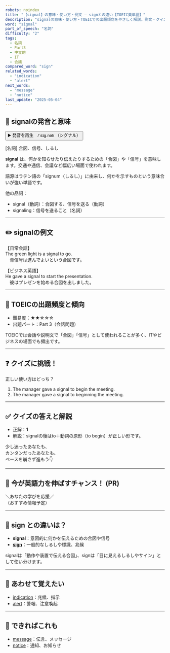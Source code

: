 ```yaml
---
robots: noindex
title: "【signal】の意味・使い方・例文 ― signとの違い【TOEIC英単語】"
description: "signalの意味・使い方・TOEICでの出題傾向をやさしく解説。例文・クイズ付きでsignとの違いもわかりやすく学べます。"
word: "signal"
part_of_speech: "名詞"
difficulty: "2"
tags:
  - 名詞
  - Part3
  - 中立的
  - IT
  - 会議
compared_word: "sign"
related_words:
  - "indication"
  - "alert"
next_words:
  - "message"
  - "notice"
last_update: "2025-05-04"
---
```


## 🔰 signalの発音と意味

<button class="play-audio" onclick="playTTS('signal')">
  <span class="play-audio-main">
    ▶️ 発音を再生　/ˈsɪɡ.nəl/
  </span>
  <span class="play-audio-sub">
    （シグナル）
  </span>
</button>

[名詞] 合図、信号、しるし

**signal** は、何かを知らせたり伝えたりするための「合図」や「信号」を意味します。交通や通信、会議など幅広い場面で使われます。

語源はラテン語の「signum（しるし）」に由来し、何かを示すものという意味合いが強い単語です。

他の品詞：  
- signal（動詞）：合図する、信号を送る（動詞）
- signaling：信号を送ること（名詞）

---

## ✏️ signalの例文

【日常会話】  
The green light is a signal to go.  
　青信号は進んでよいという合図です。

【ビジネス英語】  
He gave a signal to start the presentation.  
　彼はプレゼンを始める合図を出しました。

---

## 🎯 TOEICの出題頻度と傾向

- 難易度：★★☆☆☆
- 出題パート：Part 3（会話問題）

TOEICでは会話や説明文で「合図」「信号」として使われることが多く、ITやビジネスの場面でも頻出です。

---

## ❓ クイズに挑戦！

正しい使い方はどっち？

1. The manager gave a signal to begin the meeting.  
2. The manager gave a signal to beginning the meeting.

---

## ✅ クイズの答えと解説

- 正解：**1**
- 解説：signalの後はto＋動詞の原形（to begin）が正しい形です。

少し迷ったあなたも、  
カンタンだったあなたも、  
ペースを崩さず進もう👇️

---

## 🚀 今が英語力を伸ばすチャンス！ (PR)

<div class="info-center">
＼あなたの学びを応援／<br>  
（おすすめ情報予定）
</div>

---

## 🤔  sign との違いは？

- **signal**：意図的に何かを伝えるための合図や信号
- **[sign](/sign)**：一般的なしるしや標識、兆候

signalは「動作や装置で伝える合図」、signは「目に見えるしるしやサイン」として使い分けます。

---

## 🧩 あわせて覚えたい

- [indication](/indication)：兆候、指示
- [alert](/alert)：警報、注意喚起

---

## 📖 できればこれも

- [message](/message)：伝言、メッセージ
- [notice](/notice)：通知、お知らせ

<!-- cvid: aid18_bid37 -->
